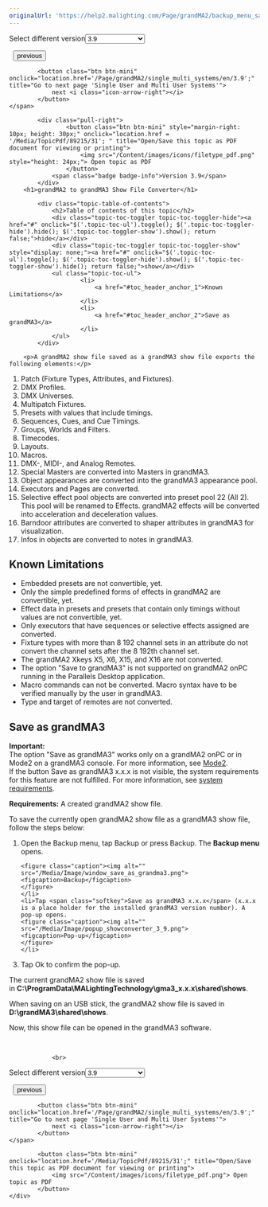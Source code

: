 ```yaml
---
originalUrl: 'https://help2.malighting.com/Page/grandMA2/backup_menu_save_as_grandMA3/en'
---
```


<div class="topic-navigation">

<div class="pull-right">
	<span class="pull-left">


<div class="pull-left">
<form action="/Topic/SetCurrentVersionNumber" class="form-inline" id="frmTagSelector" method="post">	<span class="form-mini">
		<div class="input-prepend"><span class="add-on">Select different version</span><select autocomplete="off" id="versionNumberId" name="versionNumberId" onchange="$(this).closest('#frmTagSelector').submit();" style="width: 120px;"><option value="">- latest -</option>
<option value="6">3.3</option>
<option value="14">3.4</option>
<option value="18">3.5</option>
<option value="21">3.6</option>
<option value="23">3.7</option>
<option value="27">3.8</option>
<option selected="selected" value="31">3.9</option>
</select></div>
		<input data-val="true" data-val-number="The field Int32 must be a number." data-val-required="The Int32 field is required." id="ProductId" name="ProductId" type="hidden" value="11">
		<input id="CurrentGuid" name="CurrentGuid" type="hidden" value="39c4ec10-4323-4380-8a56-077041be859d">
	</span>
</form></div>&nbsp;	</span>
	<span class="pull-right" style="white-space: nowrap;">
			<button class="btn btn-mini" onclick="location.href='/Page/grandMA2/backup_menu_ascii_show_read/en/3.9'; " title="Go to previous page 'ASCII show read'">
				<i class="icon-arrow-left"></i> previous
			</button>

			<button class="btn btn-mini" onclick="location.href='/Page/grandMA2/single_multi_systems/en/3.9';" title="Go to next page 'Single User and Multi User Systems'">
				next <i class="icon-arrow-right"></i> 
			</button>
	</span>
</div>
<div class="clear-fix" style="margin-bottom: 10px"></div>
</div>

		
			<div class="pull-right">
					<button class="btn btn-mini" style="margin-right: 10px; height: 30px;" onclick="location.href = '/Media/TopicPdf/89215/31'; " title="Open/Save this topic as PDF document for viewing or printing">
						<img src="/Content/images/icons/filetype_pdf.png" style="height: 24px;"> Open topic as PDF
					</button>
				<span class="badge badge-info">Version 3.9</span>
			</div>
		<h1>grandMA2 to grandMA3 Show File Converter</h1>

			<div class="topic-table-of-contents">
				<h2>Table of contents of this topic</h2>
				<div class="topic-toc-toggler topic-toc-toggler-hide"><a href="#" onclick="$('.topic-toc-ul').toggle(); $('.topic-toc-toggler-hide').hide(); $('.topic-toc-toggler-show').show(); return false;">hide</a></div>
				<div class="topic-toc-toggler topic-toc-toggler-show" style="display: none;"><a href="#" onclick="$('.topic-toc-ul').toggle(); $('.topic-toc-toggler-hide').show(); $('.topic-toc-toggler-show').hide(); return false;">show</a></div>
				<ul class="topic-toc-ul">
						<li>
							<a href="#toc_header_anchor_1">Known Limitations</a>
						</li>
						<li>
							<a href="#toc_header_anchor_2">Save as grandMA3</a>
						</li>
				</ul>
			</div>

		<p>A grandMA2 show file saved as a grandMA3 show file exports the following elements:</p>

<ol>
	<li>Patch (Fixture Types, Attributes, and Fixtures).</li>
	<li>DMX Profiles.</li>
	<li>DMX Universes.</li>
	<li>Multipatch Fixtures.</li>
	<li>Presets with values that include timings.</li>
	<li>Sequences, Cues, and Cue Timings.</li>
	<li>Groups, Worlds and Filters.</li>
	<li>Timecodes.</li>
	<li>Layouts.</li>
	<li>Macros.</li>
	<li>DMX-, MIDI-, and Analog Remotes.</li>
	<li>Special Masters are converted into Masters in grandMA3.</li>
	<li>Object appearances are converted into the grandMA3 appearance pool.</li>
	<li>Executors and Pages are converted.</li>
	<li>Selective effect pool objects are converted into preset pool 22 (All 2). This pool will be renamed to Effects. grandMA2 effects will be converted into acceleration and deceleration values.</li>
	<li>Barndoor attributes are converted to shaper attributes in grandMA3 for visualization.</li>
	<li>Infos in objects are converted to notes in grandMA3.</li>
</ol>

<a name="toc_header_anchor_1" id="toc_header_anchor_1" class="topic-toc-item"></a><h2>Known Limitations</h2>

<ul>
	<li>Embedded presets are not convertible, yet.</li>
	<li>Only the simple predefined forms of effects in grandMA2 are convertible, yet.</li>
	<li>Effect data in presets and presets that contain only timings without values are not convertible, yet.</li>
	<li>Only executors that have sequences or selective effects assigned are converted.</li>
	<li>Fixture types with more than 8 192 channel sets in an attribute do not convert the channel sets after the 8 192th channel set.</li>
	<li>The grandMA2 Xkeys&nbsp;<span class="hardkey">X5</span>,&nbsp;<span class="hardkey">X6</span>,&nbsp;<span class="hardkey">X15</span>, and&nbsp;<span class="hardkey">X16</span>&nbsp;are not converted.</li>
	<li>The option "Save to grandMA3" is not supported on grandMA2 onPC running in the Parallels Desktop application.</li>
	<li>Macro commands can not be converted. Macro syntax have to be verified manually by the user in grandMA3.</li>
	<li>Type and target of remotes are not converted.</li>
</ul>

<div style="page-break-after: always" class="ck_pagebreak"><span style="display:none">&nbsp;</span></div>

<a name="toc_header_anchor_2" id="toc_header_anchor_2" class="topic-toc-item"></a><h2>Save as grandMA3</h2>

<div class="important"><strong>Important:</strong><br>
The option "Save as grandMA3" works only on a grandMA2 onPC or in Mode2 on a grandMA3 console. For more information, see <a href="/Page/grandMA2/mode2_introduction/en" target="_blank">Mode2</a>.<br>
If the button <span class="softkey">Save as grandMA3 x.x.x</span> is not visible, the system requirements for this feature are not fulfilled. For more information, see <a href="/Topic/37438d21-afe5-467a-af96-ca23a3926bf9">system requirements</a>.</div>

<p><strong>Requirements:</strong> A created grandMA2 show file.</p>

<p>To save the currently open grandMA2 show file as a grandMA3 show file, follow the steps below:</p>

<ol>
	<li>Open the Backup menu, tap <span class="softkey">Backup</span> or press <span class="hardkey">Backup</span>. The <strong>Backup menu</strong> opens.

	<figure class="caption"><img alt="" src="/Media/Image/window_save_as_grandma3.png">
	<figcaption>Backup</figcaption>
	</figure>
	</li>
	<li>Tap <span class="softkey">Save as grandMA3 x.x.x</span> (x.x.x is a place holder for the installed grandMA3 version number). A pop-up opens.
	<figure class="caption"><img alt="" src="/Media/Image/popup_showconverter_3_9.png">
	<figcaption>Pop-up</figcaption>
	</figure>
	</li>
</ol>

<ol start="3">
	<li>Tap <span class="softkey">Ok</span> to confirm the pop-up.</li>
</ol>

<p>The current grandMA2 show file is saved in&nbsp;<strong>C:\ProgramData\MALightingTechnology\gma3_x.x.x\shared\shows</strong>.</p>

<p>When saving on an USB stick, the grandMA2 show file is saved in <strong>D:\grandMA3\shared\shows</strong>.</p>

<p>Now, this show file can be opened in the grandMA3 software.</p>

<p>&nbsp;</p>


				<br>
<div class="topic-navigation">

<div class="pull-right">
	<span class="pull-left">


<div class="pull-left">
<form action="/Topic/SetCurrentVersionNumber" class="form-inline" id="frmTagSelector" method="post">	<span class="form-mini">
		<div class="input-prepend"><span class="add-on">Select different version</span><select autocomplete="off" id="versionNumberId" name="versionNumberId" onchange="$(this).closest('#frmTagSelector').submit();" style="width: 120px;"><option value="">- latest -</option>
<option value="6">3.3</option>
<option value="14">3.4</option>
<option value="18">3.5</option>
<option value="21">3.6</option>
<option value="23">3.7</option>
<option value="27">3.8</option>
<option selected="selected" value="31">3.9</option>
</select></div>
		<input data-val="true" data-val-number="The field Int32 must be a number." data-val-required="The Int32 field is required." id="ProductId" name="ProductId" type="hidden" value="11">
		<input id="CurrentGuid" name="CurrentGuid" type="hidden" value="39c4ec10-4323-4380-8a56-077041be859d">
	</span>
</form></div>&nbsp;	</span>
	<span class="pull-right" style="white-space: nowrap;">
			<button class="btn btn-mini" onclick="location.href='/Page/grandMA2/backup_menu_ascii_show_read/en/3.9'; " title="Go to previous page 'ASCII show read'">
				<i class="icon-arrow-left"></i> previous
			</button>

			<button class="btn btn-mini" onclick="location.href='/Page/grandMA2/single_multi_systems/en/3.9';" title="Go to next page 'Single User and Multi User Systems'">
				next <i class="icon-arrow-right"></i> 
			</button>
	</span>
</div>
	<div class="clear-fix"></div>
	<div class="pull-right">
	
			<button class="btn btn-mini" onclick="location.href='/Media/TopicPdf/89215/31';" title="Open/Save this topic as PDF document for viewing or printing">
				<img src="/Content/images/icons/filetype_pdf.png"> Open topic as PDF
			</button>
	</div>
<div class="clear-fix" style="margin-bottom: 10px"></div>
</div>

	
